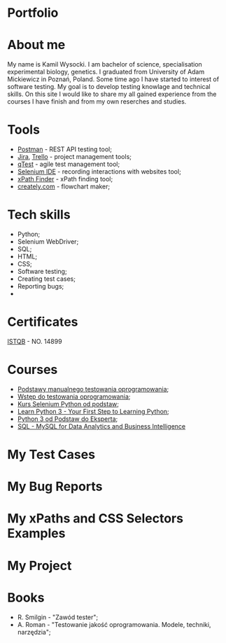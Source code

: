# Portfolio

# About me
My name is Kamil Wysocki. I am bachelor of science, specialisation experimental biology, genetics. I graduated from University of Adam Mickiewicz in Poznań, Poland. Some time ago I have started to interest of software testing. My goal is to develop testing knowlage and technical skills. On this site I would like to share my all gained experience from the courses I have finish and from my own reserches and studies.

# Tools
* [Postman](https://www.postman.com/) - REST API testing tool;
* [Jira](https://www.atlassian.com/pl/software/jira), [Trello](https://trello.com/pl) - project management tools;
* [qTest](https://www.tricentis.com/products/agile-dev-testing-qtest/) - agile test management tool;
* [Selenium IDE](https://chrome.google.com/webstore/detail/selenium-ide/mooikfkahbdckldjjndioackbalphokd) - recording interactions with websites tool;
* [xPath Finder](https://chrome.google.com/webstore/detail/xpath-finder/ihnknokegkbpmofmafnkoadfjkhlogph) - xPath finding tool;
* [creately.com](https://app.creately.com/) - flowchart maker;

# Tech skills
* Python;
* Selenium WebDriver;
* SQL;
* HTML;
* CSS;
* Software testing;
* Creating test cases;
* Reporting bugs;
* 

# Certificates
[ISTQB](http://scr.istqb.org/?name=&number=14899%2FFLCT%2F2020&orderBy=relevancy&orderDirection=&dateStart=&dateEnd=&expiryStart=&expiryEnd=&certificationBody=&examProvider=&certificationLevel=&country=) - NO. 14899

# Courses
* [Podstawy manualnego testowania oprogramowania](https://drive.google.com/file/d/1yP0pUqGe7f7Wu3knfQypyykjBTF0WoD5/view?usp=sharing);
* [Wstęp do testowania oprogramowania]();
* [Kurs Selenium Python od podstaw]();
* [Learn Python 3 - Your First Step to Learning Python]();
* [Python 3 od Podstaw do Eksperta]();
* [SQL - MySQL for Data Analytics and Business Intelligence]()

# My Test Cases 

# My Bug Reports

# My xPaths and CSS Selectors Examples

# My Project

# Books
* R. Smilgin - "Zawód tester";
* A. Roman - "Testowanie jakość oprogramowania. Modele, techniki, narzędzia";


